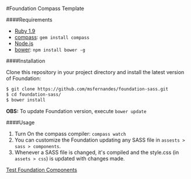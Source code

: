 #Foundation Compass Template

####Requirements

  * [Ruby 1.9](https://www.ruby-lang.org/en/downloads/)
  * [compass](http://compass-style.org/): `gem install compass`
  * [Node.js](http://nodejs.org)
  * [bower](http://bower.io): `npm install bower -g`

####Installation

Clone this repository in your project directory and install the latest version of Foundation:

```bash
$ git clone https://github.com/msfernandes/foundation-sass.git
$ cd foundation-sass/
$ bower install
```
**OBS:** To update Foundation version, execute `bower update`

####Usage

1. Turn On the compass compiler: `compass watch`
2. You can customize the Foundation updating any SASS file in `assests > sass > components`.
3. Whenever a SASS file is changed, it's compiled and the style.css (in `assets > css`) is updated with changes made.

[Test Foundation Components](http://codepen.io/ZURBFoundation/full/olduj/)